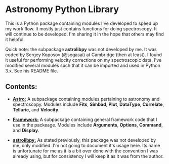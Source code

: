 Astronomy Python Library
========================

This is a Python package containing modules I've developed to speed 
up my work flow. It mostly just contains functions for doing spectroscopy. 
It will continue to be developed. I'm sharing it in the hope that others 
may find it helpful. 

Quick note: the subpackage **astrolibpy** was not developed
by me. It was coded by Sergey Koposov (@segasai) at Cambridge (then at least). 
I found it useful for performing velocity corrections on my spectroscopic data. I've
modified several modules such that it can be imported and used in Python 3.x. 
See his README file.

## Contents:

* [**Astro:**](##Astro/) 
A subpackage containing modules pertaining to astronomy and 
spectroscopy. Modules include **Fits**, **Simbad**, **Plot**, 
**DataType**, **Correlate**, **Telluric**, and **Velocity**.

* [**Framework:**](##Framework/)
A subpackage containing general framework code that I use in the packeage. 
Modules include **Arguments**, **Options**, **Command**, and **Display**.

* [**astrolibpy:**](##astro/)
As stated previously, this package was not developed by me, only modified. I'm
not going to document it's usage here. Its name is unfortunate for me as it
is a bit over done with the convention I was already using, but for consistency
I will keep it as it was from the author.
